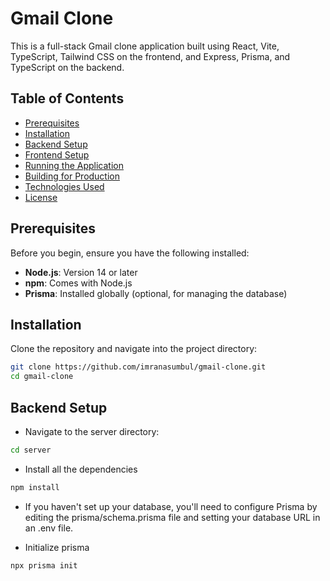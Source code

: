 # Gmail Clone

This is a full-stack Gmail clone application built using React, Vite, TypeScript, Tailwind CSS on the frontend, and Express, Prisma, and TypeScript on the backend.

## Table of Contents


- [Prerequisites](#prerequisites)
- [Installation](#installation)
- [Backend Setup](#backend-setup)
- [Frontend Setup](#frontend-setup)
- [Running the Application](#running-the-application)
- [Building for Production](#building-for-production)
- [Technologies Used](#technologies-used)
- [License](#license)



## Prerequisites

Before you begin, ensure you have the following installed:

- **Node.js**: Version 14 or later
- **npm**: Comes with Node.js
- **Prisma**: Installed globally (optional, for managing the database)


## Installation

Clone the repository and navigate into the project directory:

```bash
git clone https://github.com/imranasumbul/gmail-clone.git
cd gmail-clone

```

## Backend Setup

- Navigate to the server directory:

```bash
cd server
```

- Install all the dependencies

```bash
npm install
```
- If you haven't set up your database, you'll need to configure Prisma by editing the prisma/schema.prisma file and setting your database URL in an .env file.

- Initialize prisma 

```bash
npx prisma init
```

 
